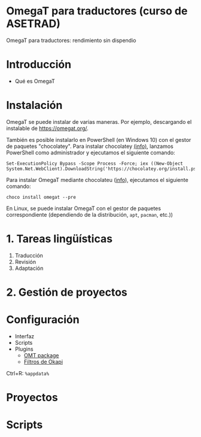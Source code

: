 # OmegaT para traductores (curso de ASETRAD)
OmegaT para traductores: rendimiento sin dispendio

# Introducción

* Qué es OmegaT

# Instalación

OmegaT se puede instalar de varias maneras. Por ejemplo, descargando el instalable de https://omegat.org/.

También es posible instalarlo en PowerShell (en Windows 10) con el gestor de paquetes "chocolatey". Para instalar chocolatey [(info)](https://jcutrer.com/windows/install-chocolatey-choco-windows10), lanzamos PowerShell como administrador y ejecutamos el siguiente comando: 

```
Set-ExecutionPolicy Bypass -Scope Process -Force; iex ((New-Object System.Net.WebClient).DownloadString('https://chocolatey.org/install.ps1'))
```

Para instalar OmegaT mediante chocolateu ([info](https://community.chocolatey.org/packages/omegat)), ejecutamos el siguiente comando: 
```
choco install omegat --pre
```

En Linux, se puede instalar OmegaT con el gestor de paquetes correspondiente (dependiendo de la distribución, `apt`, `pacman`, etc.))


# 1. Tareas lingüísticas

1. Traducción
2. Revisión
3. Adaptación

# 2. Gestión de proyectos



# Configuración

* Interfaz
* Scripts
* Plugins
  * [OMT package](https://github.com/briacp/plugin-omt-package/releases/)
  * [Filtros de Okapi](https://bintray.com/okapi/Distribution/OmegaT_Plugin)

Ctrl+R: `%appdata%`

# Proyectos


# Scripts
